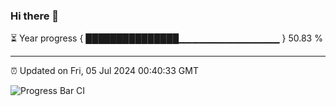 ### Hi there 👋

⏳ Year progress { ███████████████▁▁▁▁▁▁▁▁▁▁▁▁▁▁▁ } 50.83 %

---

⏰ Updated on Fri, 05 Jul 2024 00:40:33 GMT

![Progress Bar CI](https://github.com/Shyam-Makwana/GitHub-Actions-Demo/workflows/Progress%20Bar%20CI/badge.svg)
